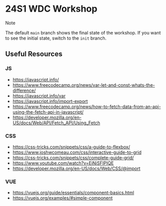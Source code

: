 # 24S1 WDC Workshop

> [!NOTE]  
> The default `main` branch shows the final state of the workshop. If you want to see the initial state, switch to the `init` branch.

## Useful Resources

### JS

- <https://javascript.info/>
- <https://www.freecodecamp.org/news/var-let-and-const-whats-the-difference/>
- <https://javascript.info/var>
- <https://javascript.info/import-export>
- <https://www.freecodecamp.org/news/how-to-fetch-data-from-an-api-using-the-fetch-api-in-javascript/>
- <https://developer.mozilla.org/en-US/docs/Web/API/Fetch_API/Using_Fetch>

### CSS

- <https://css-tricks.com/snippets/css/a-guide-to-flexbox/>
- <https://www.joshwcomeau.com/css/interactive-guide-to-grid>
- <https://css-tricks.com/snippets/css/complete-guide-grid/>
- <https://www.youtube.com/watch?v=EiNiSFIPIQE>
- <https://developer.mozilla.org/en-US/docs/Web/CSS/@import>

### VUE

- <https://vuejs.org/guide/essentials/component-basics.html>
- <https://vuejs.org/examples/#simple-component>
